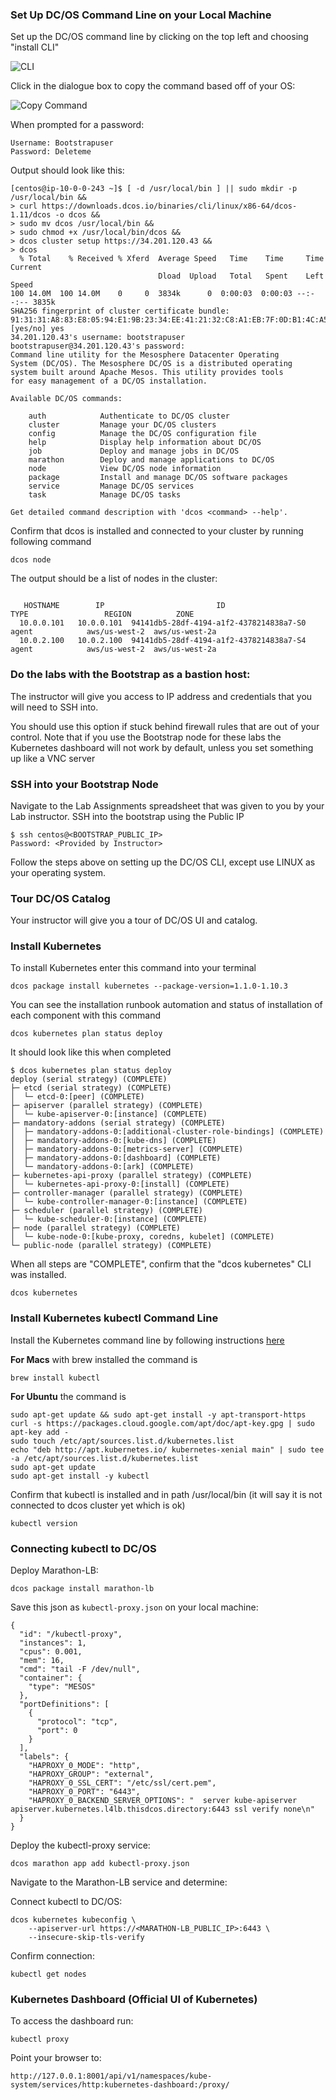 ### Set Up DC/OS Command Line on your Local Machine

Set up the DC/OS command line by clicking on the top left and choosing "install CLI"

![CLI](https://i.imgur.com/p4kqIj6.png)

Click in the dialogue box to copy the command based off of your OS:

![Copy Command](https://i.imgur.com/3rQ2Unj.png)

When prompted for a password:
```
Username: Bootstrapuser
Password: Deleteme
```

Output should look like this:
```
[centos@ip-10-0-0-243 ~]$ [ -d /usr/local/bin ] || sudo mkdir -p /usr/local/bin &&
> curl https://downloads.dcos.io/binaries/cli/linux/x86-64/dcos-1.11/dcos -o dcos &&
> sudo mv dcos /usr/local/bin &&
> sudo chmod +x /usr/local/bin/dcos &&
> dcos cluster setup https://34.201.120.43 &&
> dcos
  % Total    % Received % Xferd  Average Speed   Time    Time     Time  Current
                                 Dload  Upload   Total   Spent    Left  Speed
100 14.0M  100 14.0M    0     0  3834k      0  0:00:03  0:00:03 --:--:-- 3835k
SHA256 fingerprint of cluster certificate bundle:
91:31:31:A8:83:E8:05:94:E1:9B:23:34:EE:41:21:32:C8:A1:EB:7F:0D:B1:4C:A5:67:5A:BF:ED:70:B0:1D:C2 [yes/no] yes
34.201.120.43's username: bootstrapuser
bootstrapuser@34.201.120.43's password:
Command line utility for the Mesosphere Datacenter Operating
System (DC/OS). The Mesosphere DC/OS is a distributed operating
system built around Apache Mesos. This utility provides tools
for easy management of a DC/OS installation.

Available DC/OS commands:

	auth           	Authenticate to DC/OS cluster
	cluster        	Manage your DC/OS clusters
	config         	Manage the DC/OS configuration file
	help           	Display help information about DC/OS
	job            	Deploy and manage jobs in DC/OS
	marathon       	Deploy and manage applications to DC/OS
	node           	View DC/OS node information
	package        	Install and manage DC/OS software packages
	service        	Manage DC/OS services
	task           	Manage DC/OS tasks

Get detailed command description with 'dcos <command> --help'.
```

Confirm that dcos is installed and connected to your cluster by running following command

```
dcos node
```

The output should be a list of nodes in the cluster:
```

   HOSTNAME        IP                         ID                     TYPE                 REGION          ZONE       
  10.0.0.101   10.0.0.101  94141db5-28df-4194-a1f2-4378214838a7-S0   agent            aws/us-west-2  aws/us-west-2a  
  10.0.2.100   10.0.2.100  94141db5-28df-4194-a1f2-4378214838a7-S4   agent            aws/us-west-2  aws/us-west-2a
```

### Do the labs with the Bootstrap as a bastion host:

The instructor will give you access to IP address and credentials that you will need to SSH into.

You should use this option if stuck behind firewall rules that are out of your control. Note that if you use the Bootstrap node for these labs the Kubernetes dashboard will not work by default, unless you set something up like a VNC server

### SSH into your Bootstrap Node
Navigate to the Lab Assignments spreadsheet that was given to you by your Lab instructor. SSH into the bootstrap using the Public IP
```
$ ssh centos@<BOOTSTRAP_PUBLIC_IP>
Password: <Provided by Instructor>
```
Follow the steps above on setting up the DC/OS CLI, except use LINUX as your operating system.

### Tour DC/OS Catalog

Your instructor will give you a tour of DC/OS UI and catalog. 

### Install Kubernetes 

To install Kubernetes enter this command into your terminal

```
dcos package install kubernetes --package-version=1.1.0-1.10.3
```

You can see the installation runbook automation and status of installation of each component with this command

```
dcos kubernetes plan status deploy
```

It should look like this when completed

```
$ dcos kubernetes plan status deploy
deploy (serial strategy) (COMPLETE)
├─ etcd (serial strategy) (COMPLETE)
│  └─ etcd-0:[peer] (COMPLETE)
├─ apiserver (parallel strategy) (COMPLETE)
│  └─ kube-apiserver-0:[instance] (COMPLETE)
├─ mandatory-addons (serial strategy) (COMPLETE)
│  ├─ mandatory-addons-0:[additional-cluster-role-bindings] (COMPLETE)
│  ├─ mandatory-addons-0:[kube-dns] (COMPLETE)
│  ├─ mandatory-addons-0:[metrics-server] (COMPLETE)
│  ├─ mandatory-addons-0:[dashboard] (COMPLETE)
│  └─ mandatory-addons-0:[ark] (COMPLETE)
├─ kubernetes-api-proxy (parallel strategy) (COMPLETE)
│  └─ kubernetes-api-proxy-0:[install] (COMPLETE)
├─ controller-manager (parallel strategy) (COMPLETE)
│  └─ kube-controller-manager-0:[instance] (COMPLETE)
├─ scheduler (parallel strategy) (COMPLETE)
│  └─ kube-scheduler-0:[instance] (COMPLETE)
├─ node (parallel strategy) (COMPLETE)
│  └─ kube-node-0:[kube-proxy, coredns, kubelet] (COMPLETE)
└─ public-node (parallel strategy) (COMPLETE)
```

When all steps are "COMPLETE", confirm that the "dcos kubernetes" CLI was installed.

```
dcos kubernetes
```

### Install Kubernetes kubectl Command Line

Install the Kubernetes command line by following instructions [here](https://kubernetes.io/docs/tasks/tools/install-kubectl/)

**For Macs** with brew installed the command is

```
brew install kubectl
```

**For Ubuntu** the command is

```
sudo apt-get update && sudo apt-get install -y apt-transport-https
curl -s https://packages.cloud.google.com/apt/doc/apt-key.gpg | sudo apt-key add -
sudo touch /etc/apt/sources.list.d/kubernetes.list 
echo "deb http://apt.kubernetes.io/ kubernetes-xenial main" | sudo tee -a /etc/apt/sources.list.d/kubernetes.list
sudo apt-get update
sudo apt-get install -y kubectl
```

Confirm that kubectl is installed and in path /usr/local/bin (it will say it is not connected to dcos cluster yet which is ok)

```
kubectl version
```

### Connecting kubectl to DC/OS
Deploy Marathon-LB:
```
dcos package install marathon-lb
```

Save this json as `kubectl-proxy.json` on your local machine:
```
{
  "id": "/kubectl-proxy",
  "instances": 1,
  "cpus": 0.001,
  "mem": 16,
  "cmd": "tail -F /dev/null",
  "container": {
    "type": "MESOS"
  },
  "portDefinitions": [
    {
      "protocol": "tcp",
      "port": 0
    }
  ],
  "labels": {
    "HAPROXY_0_MODE": "http",
    "HAPROXY_GROUP": "external",
    "HAPROXY_0_SSL_CERT": "/etc/ssl/cert.pem",
    "HAPROXY_0_PORT": "6443",
    "HAPROXY_0_BACKEND_SERVER_OPTIONS": "  server kube-apiserver apiserver.kubernetes.l4lb.thisdcos.directory:6443 ssl verify none\n"
  }
}
```

Deploy the kubectl-proxy service:
```
dcos marathon app add kubectl-proxy.json
```

Navigate to the Marathon-LB service and determine:

Connect kubectl to DC/OS:
```
dcos kubernetes kubeconfig \
    --apiserver-url https://<MARATHON-LB_PUBLIC_IP>:6443 \
    --insecure-skip-tls-verify
```

Confirm connection:

```
kubectl get nodes
```

### Kubernetes Dashboard (Official UI of Kubernetes)

To access the dashboard run:

```
kubectl proxy
```

Point your browser to:

```
http://127.0.0.1:8001/api/v1/namespaces/kube-system/services/http:kubernetes-dashboard:/proxy/
```
